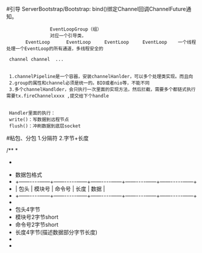#引导
ServerBootstrap/Bootstrap:
    bind()绑定Channel回调ChannelFuture通知。

                    EventLoopGroup（组）
                    对应一个引导类，
           EventLoop      EventLoop     EventLoop     EventLoop    一个线程处理一个EventLoop的所有通道，多线程安全的
        
     channel channel  ...      
     
     
     1.channelPipeline是一个容器，安装channelHanlder，可以多个处理类实现。而且向
     2.group的属性和channel必须是统一的。BIO或者nio等，不能不同
     3.多个channelHandlder，会只执行一次里面的实现方法，然后拦截，需要多个都链式执行需要tx.fireChannelxxxx ,提交给下个handle
     
     
     Handler里面的执行：
     write()：写数据到远程节点
     flush()：冲刷数据到底层socket
     
     
#粘包、分包
1.分隔符
2.字节+长度

/**
 * 
 * <pre>
 * 数据包格式
 * +——----——+——-----——+——----——+——----——+——-----——+
 * | 包头	| 模块号  | 命令号 |  长度  |   数据  |
 * +——----——+——-----——+——----——+——----——+——-----——+
 * </pre>
 * 包头4字节
 * 模块号2字节short
 * 命令号2字节short
 * 长度4字节(描述数据部分字节长度)
 * 
 *
     
     